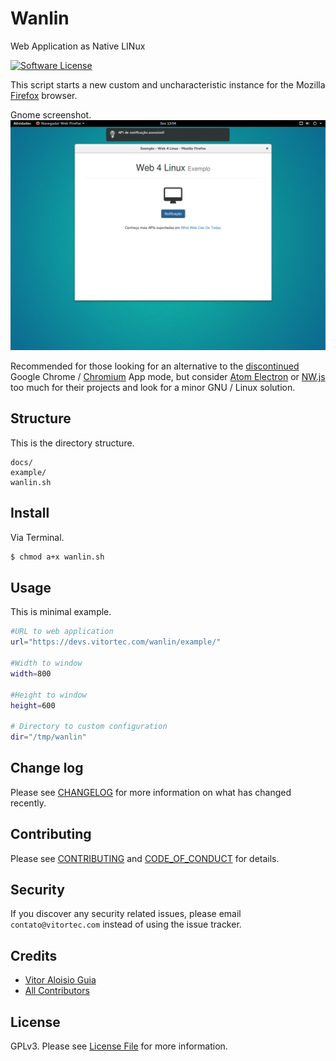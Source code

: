 # Wanlin
Web Application as Native LINux

[![Software License](https://img.shields.io/github/license/vitorteccom/rouph.svg)](LICENSE)

This script starts a new custom and uncharacteristic instance for the Mozilla [Firefox](https://www.mozilla.org/en-US/firefox/new/) browser.

Gnome screenshot.
[![Software License](screenshot.png)](#)

Recommended for those looking for an alternative to the [discontinued](https://blog.chromium.org/2016/08/from-chrome-apps-to-web.html) Google Chrome / [Chromium](https://www.chromium.org/getting-involved/download-chromium) App mode, but consider [Atom Electron](https://electronjs.org) or [NW.js](https://nwjs.io) too much for their projects and look for a minor GNU / Linux solution.

## Structure
This is the directory structure.

```
docs/
example/
wanlin.sh
```


## Install

Via Terminal.

``` bash
$ chmod a+x wanlin.sh
```

## Usage
This is minimal example.

``` bash
#URL to web application
url="https://devs.vitortec.com/wanlin/example/"

#Width to window
width=800

#Height to window
height=600

# Directory to custom configuration
dir="/tmp/wanlin"
```

## Change log

Please see [CHANGELOG](docs/CHANGELOG.md) for more information on what has changed recently.

## Contributing

Please see [CONTRIBUTING](docs/CONTRIBUTING.md) and [CODE_OF_CONDUCT](docs/CODE_OF_CONDUCT.md) for details.

## Security

If you discover any security related issues, please email ``contato@vitortec.com`` instead of using the issue tracker.

## Credits

- [Vitor Aloisio Guia](https://github.com/vitoranguia)
- [All Contributors](../../contributors)

## License

GPLv3. Please see [License File](LICENSE) for more information.
